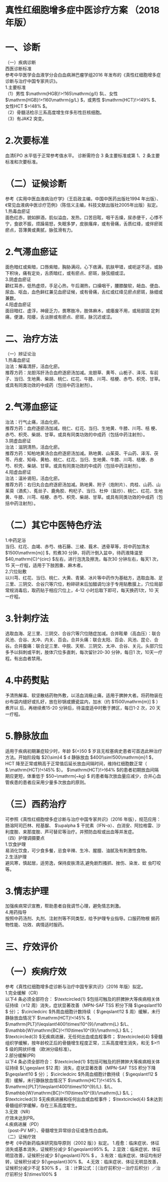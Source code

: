 # 真性红细胞增多症中医诊疗方案 （2018 年版）  
# 一、诊断  
（一）疾病诊断  
西医诊断标准  
参考中华医学会血液学分会白血病淋巴瘤学组2016 年发布的《真性红细胞增多症诊断与治疗中国专家共识》。  
1.主要标准  
（1）男性 $\mathrm{HGB}\!>\!165\mathrm{g/I} $L、女性 $\mathrm{HGB}\!>\!160\mathrm{g/L} $，或男性 $\mathrm{HCT}\!>\!49\% $、女性HCT $>\!48\% $。  
（2）骨髓活检示三系高度增生伴多形性巨核细胞。  
（3）有JAK2 突变。  
# 2.次要标准  
血清EPO 水平低于正常参考值水平。 诊断需符合 3 条主要标准或第 1、2 条主要标准和次要标准。  
# （二）证候诊断  
参考《实用中医血液病治疗学》（王启政主编，中国中医药出版社1994 年出版）、《常见血液病中医诊疗范例》（陈信义主编，科技文献出版社2005年出版）拟定。  
1.热毒血瘀证  
面色红赤，貌如醉酒，肌似溢血，发热，口苦目眩，咽干舌燥，尿赤便干，心悸不宁，食欲不振，烦躁易怒，失眠多梦，皮肤瘙痒，或有骨痛，舌质红绛，或伴瘀斑瘀点，苔薄黄或黄腻，脉弦滑有力。  
# 2.气滞血瘀证  
面色暗红或紫暗，口唇紫暗，胸胁满闷，心下痞满，肌肤甲错，或呃逆不适，或胁下积块，痛有定处，舌质暗红，或有瘀点、瘀斑，脉弦细或涩。  
3.阴虚血瘀证  
颧红耳赤，低热虚烦，手足心热，午后潮热，口燥咽干，腰膝酸软，衄血、便血、尿血、呕血，血色鲜红兼见血瘀证候，或有骨痛，舌红或红绛见瘀点瘀斑，脉细或兼数。  
4.阳虚血瘀证  
面目暗红、虚浮，神疲乏力，畏寒肢冷，肢体麻木，或痿废不用，或局部固 定刺痛，便溏，阳痿，舌淡胖或有瘀点、瘀斑，脉沉迟或涩。  
# 二、治疗方法  
（一）辨证论治  
1.热毒血瘀证  
治法：解毒清肝，活血化瘀。  
推荐方药：龙胆泻肝汤合血府逐瘀汤加减。龙胆草、黄芩、山栀子、泽泻、车前子、当归、生地黄、柴胡、桃仁、红花、牛膝、川芎、桔梗、赤芍、枳壳、甘草。或具有同类功效的中成药（包括中药注射剂）。  
# 2.气滞血瘀证  
治法：行气止痛，活血化瘀。  
推荐方药：血府逐瘀汤加减。桃仁、红花、当归、生地黄、牛膝、川芎、桔 梗、赤芍、枳壳、柴胡、甘草。或具有同类功效的中成药（包括中药注射剂）。  
3.阴虚血瘀证  
治法：滋阴清热，活血化瘀。  
推荐方药：知柏地黄汤合血府逐瘀汤加减。熟地黄、山茱萸、干山药、泽泻、茯苓、丹皮、知母、黄柏、桃仁、红花、当归、生地黄、牛膝、川芎、桔梗、赤 芍、枳壳、柴胡、甘草。或具有同类功效的中成药（包括中药注射剂）。  
4.阳虚血瘀证  
治法：温补肾阳，活血化瘀。  
推荐方药：右归丸合血府逐瘀汤加减。熟地黄、附子（炮附片）、肉桂、山药、山茱萸（酒炙）、菟丝子、鹿角胶、枸杞子、当归、杜仲（盐炒）、桃仁、红花、生地黄、牛膝、川芎、桔梗、赤芍、枳壳、柴胡、甘草。或具有同类功效的中成药（包括中药注射剂）。  
# （二）其它中医特色疗法  
1.中药足浴  
当归、红花、血竭、赤芍、络石藤、三棱、莪术、透骨草等，将中药加清水 $1500\mathrm{m}] $，煎煮30 分钟，将药汁倒入盆中，待药液降温至 $40\,mathrm{C}^{circ} $左右，进行泡洗及擦洗，每次30 分钟左右，每天1 次，15 天一疗程，适用于下肢困重、麻木者。  
2.穴位贴敷  
以川芎、红花、当归、桃仁、大黄、青黛、冰片等中药作为基础方，选取血海、足三里、三阴交、合谷穴等穴位，粉碎研末后加醋调匀涂于专用贴敷膜上，穴位局部常规消毒后，取药贴于相应穴位上，4-12 小时后取下即可，每天换药1次，10 天一疗程。  
# 3.针刺疗法  
选取血海、足三里、三阴交、合谷穴等穴位随症加减。合并眩晕（高血压）：联合风池、合谷、太冲、内关、百会。合并头痛：联合太阳、百会、风池、昆仑、合谷。合并腹痛：联合足三里、中脘、天枢、三阴交、太冲、合谷、关元。头部穴位多予以斜刺或平刺，肢体穴位多直刺，每次留针20-30 分钟，每日1 次，10天一疗程。有出血者禁用。  
# 4.中药熨贴  
予清热解毒、软坚散结药物外敷，以活血消癥止痛，适用于脾肿大者。将药物装在纱布袋内缝好或扎好，放在砂锅或搪瓷盆内，加水（约 $1500\mathrm{m}] $ ）煮开以 后，再继续煮15-20 分钟后，待温度适中时敷于脾区，每日1-2 次，20 天一疗程。  
# 5.静脉放血  
适用于疾病初期兼症较少时，年龄 ${<}50 $ 岁且无栓塞病史患者可首选此种治疗方法。开始阶段每 $2{\sim}4 $ d 静脉放血 $400\!\sim\!500\mathrm{m}1 $，HCT 降至正常或稍高于正常值后延长放血间隔时间，维持红细胞数正常（ $.\mathrm{HCT}\!<\!45\% $）。 $\mathrm{HCT}\!>\!64\% $的患者初期放血间隔期应更短，体重低于 $50~\mathrm{~kg} $ 的患者每次放血量应减少，合并心血管疾患的患者应采用少量多次放血的原则。  
# （三）西药治疗  
可参照《真性红细胞增多症诊断与治疗中国专家共识》（2016 年版），规范应用：肠溶阿司匹林、羟基脲、 $\upalpha $ 干扰素（IFN-α）、白消安、阿拉格雷、沙利度胺、来那度胺、芦可替尼等治疗。并预防血栓或出血等并发症。  
（四）护理调摄要点  
1.饮食护理  
易消化饮食，可少食多餐，忌食辛辣、生冷、腥膻、油腻及有刺激性食物。  
2.生活护理  
避风寒，慎起居，适劳逸，保持皮肤清洁,避免剧烈搔抓、挫伤、染发、蚊 虫叮咬等。  
# 3.情志护理  
加强疾病常识宣教，帮助患者自我调节心理，避免情志刺激。  
4.用药指导  
按照中药汤剂、丸剂、注射剂等不同类型，给予护理专业指导。口服药物根 据药物性能、功效、病情适时服药。  
# 三、疗效评价  
# （一）疾病疗效  
参考《真性红细胞增多症诊断与治疗中国专家共识》（2016 年版）拟定。  
1.完全缓解（CR）  
以下4 条必须全部符合： $\textcircled{1} $包括可触及的肝脾肿大等疾病相关体征持续（≥12 周）消失，症状显著改善（MPN-SAF TSS 积分下降 $\geqslant\!10 $ 分）； $\circledcirc $外周血细胞计数持续（ $\geqslant\!12 $ 周）缓解，未行静脉放血情况下 $\mathrm{HCT}\!<\!45\% $、 $\mathrm{PLT}\!\leqslant\!400\!\times\!10^{9}/\mathrm{L} $/L、 $\mathbb{W}\mathrm{BC}\!<\!10\times10^{9}/\mathrm{L} $/L； $\textcircled{3} $无疾病进展，无任何出血或血栓事件； $\textcircled{4} $骨髓组织学缓解，按年龄校正后的骨髓增生程度正常，三系高度增生消失，和无 $>\!1 $  级的网状纤维 （欧洲分级标准）。  
2.部分缓解(PR)  
以下4 条必须全部符合： $\textcircled{1} $包括可触及的肝脾肿大等疾病相关体征持续 $(\,\geqslant $12 周）消失，症状显著改善（MPN-SAF TSS 积分下降 $\geqslant\!10 $ 分）； $\circledcirc $外周血细胞计数持续（ $\geqslant\!12 $ 周）缓解，未行静脉放血情况下 $\mathrm{HCT}\!<\!45\% $、 $\mathrm{{PLT}\!\leqslant\!400\!\times\!10^{9}/L}. $/L、 $\mathbb{W}\mathrm{BC}\!<\!10\times10^{9}/\mathrm{L} $/L； $\textcircled{3} $无疾病进展和任何出血或血栓事件； $\textcircled{4} $未达到骨髓组织学缓解，存在三系高度增生。  
3.无效（NR）  
疗效未达到PR。  
4.疾病进展（PD）  
（post-PV MF）、骨髓增生异常综合征或急性白血病。  
（二）证候疗效  
参考《中药新药临床研究指导原则（2002 版）》拟定。 1.痊愈：临床症状、体征消失或基本消失，证候积分减少 ${\geqslant}95\% $。 2.显效：临床症状、体征明显改善，证候积分减少 ${\geqslant}70\% $ 。  3.有效：临床症状、体征均有好转，证候积分减少 ${\geqslant}30\% $。 4.无效：临床症状、体征无明显改善，证候积分减少不足 $30\% $ 。  注：计算公式：[（治疗前积分－治疗后积分）／治疗前积分 $]\times100\% $  
